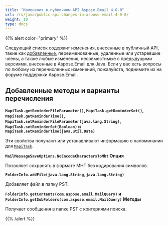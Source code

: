 ```yaml
---
title: "Изменения в публичном API Aspose.Email 4.0.0"
url: /ru/java/public-api-changes-in-aspose-email-4-0-0/
weight: 10
type: docs
---
```


{{% alert color="primary" %}} 

Следующий список содержит изменения, внесенные в публичный API, такие как [добавленные](/email/java/public-api-changes-in-aspose-email-4-0-0/), переименованные, удаленные или устаревшие члены, а также любые изменения, несовместимые с предыдущими версиями, внесенные в Aspose.Email для Java. Если у вас есть вопросы по любому из перечисленных изменений, пожалуйста, поднимите их на форуме поддержки Aspose.Email.

## **Добавленные методы и варианты перечисления**
**`MapiTask.getReminderFileParameter()`, `MapiTask.getReminderSet()`, `MapiTask.getReminderTime()`, `MapiTask.setReminderFileParameter(java.lang.String)`, `MapiTask.setReminderSet(Boolean)` и `MapiTask.setReminderTime(java.util.Date)`**

Эти свойства получают или устанавливают информацию о напоминании для [`MapiTask`](https://apireference.aspose.com/email/java/com.aspose.email.class-use/mapitask).

**`MailMessageSaveOptions.NoEncodeCharactersToMht` Опция**

Позволяет сохранять в формате MHT без кодирования символов.

**`FolderInfo.addFile(java.lang.String,java.lang.String)`**

Добавляет файл в папку PST.

**`FolderInfo.getContents(com.aspose.email.MailQuery)` и `FolderInfo.getSubFolders(com.aspose.email.MailQuery)` Методы**

Получает сообщения в папке PST с критериями поиска.

{{% /alert %}}